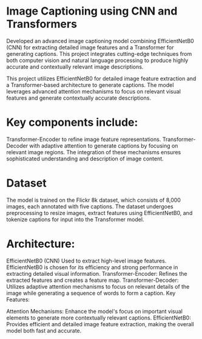# Image Captioning using CNN and Transformers

Developed an advanced image captioning model combining EfficientNetB0 (CNN) for extracting detailed image features and a Transformer for generating captions. This project integrates cutting-edge techniques from both computer vision and natural language processing to produce highly accurate and contextually relevant image descriptions.

This project utilizes EfficientNetB0 for detailed image feature extraction and a Transformer-based architecture to generate captions. The model leverages advanced attention mechanisms to focus on relevant visual features and generate contextually accurate descriptions.

# Key components include:

Transformer-Encoder to refine image feature representations.
Transformer-Decoder with adaptive attention to generate captions by focusing on relevant image regions.
The integration of these mechanisms ensures sophisticated understanding and description of image content.

# Dataset
The model is trained on the Flickr 8k dataset, which consists of 8,000 images, each annotated with five captions. The dataset undergoes preprocessing to resize images, extract features using EfficientNetB0, and tokenize captions for input into the Transformer model.

# Architecture:
EfficientNetB0 (CNN)
Used to extract high-level image features. EfficientNetB0 is chosen for its efficiency and strong performance in extracting detailed visual information.
Transformer-Encoder: Refines the extracted features and creates a feature map.
Transformer-Decoder: Utilizes adaptive attention mechanisms to focus on relevant details of the image while generating a sequence of words to form a caption.
Key Features:

Attention Mechanisms: Enhance the model's focus on important visual elements to generate more contextually relevant captions.
EfficientNetB0: Provides efficient and detailed image feature extraction, making the overall model both fast and accurate.
